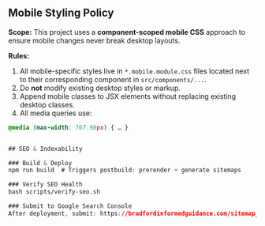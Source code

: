## Mobile Styling Policy

**Scope:**
This project uses a **component-scoped mobile CSS** approach to ensure mobile changes never break desktop layouts.

**Rules:**
1. All mobile-specific styles live in `*.mobile.module.css` files located next to their corresponding component in `src/components/...`.
2. Do **not** modify existing desktop styles or markup.
3. Append mobile classes to JSX elements without replacing existing desktop classes.
4. All media queries use:
```css
@media (max-width: 767.98px) { … }


## SEO & Indexability

### Build & Deploy
npm run build  # Triggers postbuild: prerender + generate sitemaps

### Verify SEO Health
bash scripts/verify-seo.sh

### Submit to Google Search Console
After deployment, submit: https://bradfordinformedguidance.com/sitemap_index.xml


